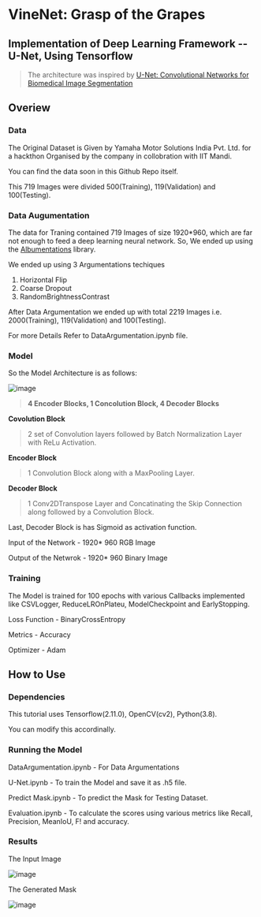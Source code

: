# VineNet: Grasp of the Grapes

## Implementation of Deep Learning Framework -- U-Net, Using Tensorflow

> The architecture was inspired by [U-Net: Convolutional Networks for Biomedical Image Segmentation](https://arxiv.org/abs/1505.04597)



## Overiew
### Data

The Original Dataset is Given by Yamaha Motor Solutions India Pvt. Ltd. for a hackthon Organised by the company in collobration with IIT Mandi.

You can find the data soon in this Github Repo itself.

This 719 Images were divided 500(Training), 119(Validation) and 100(Testing).


### Data Augumentation

The data for Traning contained 719 Images of size 1920*960, which are far not enough to feed a deep learning neural network. So, We ended up using the [Albumentations](https://pypi.org/project/albumentations/) library.

We ended up using 3 Argumentations techiques
1. Horizontal Flip
2. Coarse Dropout
3. RandomBrightnessContrast

After Data Argumentation we ended up with total 2219 Images i.e. 2000(Training), 119(Validation) and 100(Testing).

For more Details Refer to DataArgumentation.ipynb file.

### Model 

So the Model Architecture is as follows:

![image](https://github.com/Manty2503/VineNet/assets/119813195/e15171d1-38ca-476b-b386-408b61cd2824)

> **4 Encoder Blocks, 1 Concolution Block, 4 Decoder Blocks**

**Covolution Block** 
> 2 set of Convolution layers followed by Batch Normalization Layer with ReLu Activation.

**Encoder Block** 
> 1 Convolution Block along with a MaxPooling Layer.

**Decoder Block** 
> 1 Conv2DTranspose Layer and Concatinating the Skip Connection along followed by a Convolution Block.

Last, Decoder Block is has Sigmoid as activation function.

Input of the Network - 1920* 960 RGB Image

Output of the Netwrok - 1920* 960 Binary Image


### Training

The Model is trained for 100 epochs with various Callbacks implemented like CSVLogger, ReduceLROnPlateu, ModelCheckpoint and EarlyStopping.


Loss Function - BinaryCrossEntropy

Metrics - Accuracy

Optimizer - Adam


## How to Use

### Dependencies
This tutorial uses Tensorflow(2.11.0), OpenCV(cv2), Python(3.8).

You can modify this accordinally.

### Running the Model

DataArgumentation.ipynb - For Data Argumentations

U-Net.ipynb - To train the Model and save it as .h5 file.

Predict Mask.ipynb - To predict the Mask for Testing Dataset.

Evaluation.ipynb - To calculate the scores using various metrics like Recall, Precision, MeanIoU, F! and accuracy.

### Results

The Input Image

![image](https://github.com/Manty2503/VineNet/assets/119813195/f0dd1bc2-58e0-4e0c-84b2-bd4555507675)


The Generated Mask

![image](https://github.com/Manty2503/VineNet/assets/119813195/49556087-0350-4b58-940b-57ab949b80ba)


